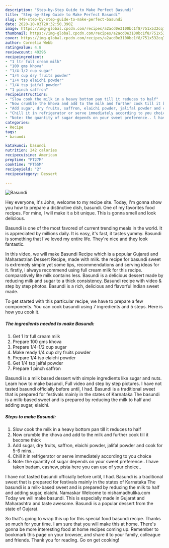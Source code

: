 ```yaml
---
description: "Step-by-Step Guide to Make Perfect Basundi"
title: "Step-by-Step Guide to Make Perfect Basundi"
slug: 449-step-by-step-guide-to-make-perfect-basundi
date: 2020-10-03T20:32:50.390Z
image: https://img-global.cpcdn.com/recipes/a2acd0e3100bc1f8/751x532cq70/basundi-recipe-main-photo.jpg
thumbnail: https://img-global.cpcdn.com/recipes/a2acd0e3100bc1f8/751x532cq70/basundi-recipe-main-photo.jpg
cover: https://img-global.cpcdn.com/recipes/a2acd0e3100bc1f8/751x532cq70/basundi-recipe-main-photo.jpg
author: Cornelia Webb
ratingvalue: 4.8
reviewcount: 49296
recipeingredient:
- "1 ltr full cream milk"
- "100 gms khova"
- "1/4-1/2 cup sugar"
- "1/4 cup dry fruits powder"
- "1/4 tsp elaichi powder"
- "1/4 tsp jaifal powder"
- "1 pinch saffron"
recipeinstructions:
- "Slow cook the milk in a heavy bottom pan till it reduces to half"
- "Now crumble the khova and add to the milk and further cook till it become thick"
- "Add sugar, dry fruits, saffron, elaichi powder, jalifal powder and cook for 5-6 mins.."
- "Chill it in refrigerator or serve immediately according to you choice"
- "Note: the quantity of sugar depends on your sweet preference.. l have taken badam, cashew, pista here you can use of your choice.."
categories:
- Recipe
tags:
- basundi

katakunci: basundi 
nutrition: 242 calories
recipecuisine: American
preptime: "PT27M"
cooktime: "PT55M"
recipeyield: "2"
recipecategory: Dessert

---
```



![Basundi](https://img-global.cpcdn.com/recipes/a2acd0e3100bc1f8/751x532cq70/basundi-recipe-main-photo.jpg)

Hey everyone, it's John, welcome to my recipe site. Today, I'm gonna show you how to prepare a distinctive dish, basundi. One of my favorites food recipes. For mine, I will make it a bit unique. This is gonna smell and look delicious.

Basundi is one of the most favored of current trending meals in the world. It is appreciated by millions daily. It is easy, it's fast, it tastes yummy. Basundi is something that I've loved my entire life. They're nice and they look fantastic.

In this video, we will make Basundi Recipe which is a popular Gujarati and Maharastrian Dessert Recipe, made with milk. the recipe for basundi sweet is extremely simple yet some tips, recommendations and serving ideas for it. firstly, i always recommend using full cream milk for this recipe. comparatively lite milk contains less. Basundi is a delicious dessert made by reducing milk and sugar to a thick consistency. Basundi recipe with video &amp; step by step photos. Basundi is a rich, delicious and flavorful Indian sweet made.


To get started with this particular recipe, we have to prepare a few components. You can cook basundi using 7 ingredients and 5 steps. Here is how you cook it.

<!--inarticleads1-->

##### The ingredients needed to make Basundi:

1. Get 1 ltr full cream milk
1. Prepare 100 gms khova
1. Prepare 1/4-1/2 cup sugar
1. Make ready 1/4 cup dry fruits powder
1. Prepare 1/4 tsp elaichi powder
1. Get 1/4 tsp jaifal powder
1. Prepare 1 pinch saffron


Basundi is a milk based dessert with simple ingredients like sugar and nuts. Learn how to make basundi, Full video and step by step pictures. I have not tasted basundi officially before until, I had. Basundi is a traditional sweet that is prepared for festivals mainly in the states of Karnataka The basundi is a milk-based sweet and is prepared by reducing the milk to half and adding sugar, elaichi. 

<!--inarticleads2-->

##### Steps to make Basundi:

1. Slow cook the milk in a heavy bottom pan till it reduces to half
1. Now crumble the khova and add to the milk and further cook till it become thick
1. Add sugar, dry fruits, saffron, elaichi powder, jalifal powder and cook for 5-6 mins..
1. Chill it in refrigerator or serve immediately according to you choice
1. Note: the quantity of sugar depends on your sweet preference.. l have taken badam, cashew, pista here you can use of your choice..


I have not tasted basundi officially before until, I had. Basundi is a traditional sweet that is prepared for festivals mainly in the states of Karnataka The basundi is a milk-based sweet and is prepared by reducing the milk to half and adding sugar, elaichi. Namaskar Welcome to nishamadhulika.com Today we will make basundi. This is especially made in Gujarat and Maharashtra and taste awesome. Basundi is a popular dessert from the state of Gujarat. 

So that's going to wrap this up for this special food basundi recipe. Thanks so much for your time. I am sure that you will make this at home. There's gonna be more interesting food at home recipes coming up. Remember to bookmark this page on your browser, and share it to your family, colleague and friends. Thank you for reading. Go on get cooking!
